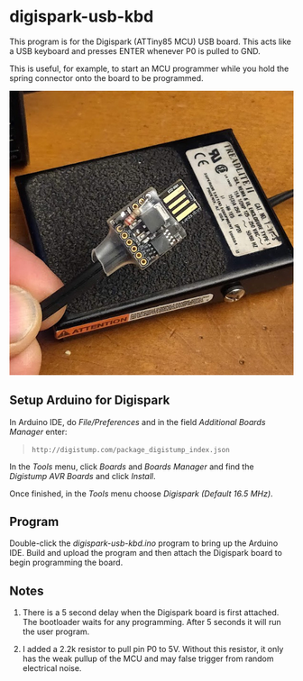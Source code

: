 # digispark-usb-kbd

This program is for the Digispark (ATTiny85 MCU) USB board. This acts like 
a USB keyboard and presses ENTER whenever P0 is pulled to GND.

This is useful, for example, to start an MCU programmer while you hold the
spring connector onto the board to be programmed.

![USB Footswitch](digispark-usb-footswitch.jpg)

## Setup Arduino for Digispark

In Arduino IDE, do *File/Preferences* and in the field *Additional Boards Manager*
enter:

>`http://digistump.com/package_digistump_index.json`

In the *Tools* menu, click *Boards* and *Boards Manager* and find the *Digistump AVR Boards*
and click *Install*.

Once finished, in the *Tools* menu choose *Digispark (Default 16.5 MHz)*.

## Program

Double-click the *digispark-usb-kbd.ino* program to bring up the Arduino IDE.
Build and upload the program and then attach the Digispark board to begin 
programming the board.

## Notes

1. There is a 5 second delay when the Digispark board is first attached. The bootloader
waits for any programming. After 5 seconds it will run the user program.

1. I added a 2.2k resistor to pull pin P0 to 5V. Without this resistor, it only has
the weak pullup of the MCU and may false trigger from random electrical noise.
